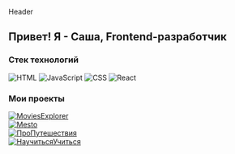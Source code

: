 Header

## Привет! Я - Саша, Frontend-разработчик

### Стек технологий

![HTML](https://img.shields.io/badge/-HTML-eb8034?style=for-the-badge&logo=html)
![JavaScript](https://img.shields.io/badge/-JavaScript-eb9f34?style=for-the-badge&logo=JavaScript)
![CSS](https://img.shields.io/badge/-CSS-036ffc?style=for-the-badge&logo=css)
![React](https://img.shields.io/badge/-React-3489eb?style=for-the-badge&logo=React)

### Мои проекты

[![MoviesExplorer](https://img.shields.io/badge/-MoviesExplorer-eb8034?style=for-the-badge)](https://moviesexplorer.wander.nomoredomains.monster/)<br>
[![Mesto](https://img.shields.io/badge/-Mesto-eb9f34?style=for-the-badge)](https://github.com/Wanderwize/react-mesto-api-full-gha)<br>
[![ПроПутешествия](https://img.shields.io/badge/-путешествия-036ffc?style=for-the-badge)](https://github.com/Wanderwize/russian-travel)<br>
[![НаучитьсяУчиться](https://img.shields.io/badge/-Учимся-036ffc?style=for-the-badge)](https://github.com/Wanderwize/how-to-learn)<br>
